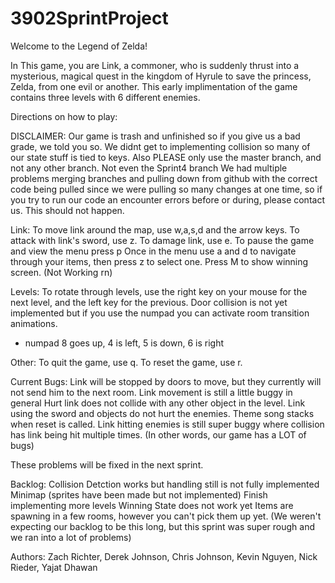 # 3902SprintProject
Welcome to the Legend of Zelda!

In This game, you are Link, a commoner, who is suddenly thrust into a mysterious, magical quest in the kingdom of Hyrule to save the princess, Zelda, from one evil or another.
This early implimentation of the game contains three levels with 6 different enemies.

Directions on how to play:

DISCLAIMER:
Our game is trash and unfinished so if you give us a bad grade, we told you so.
We didnt get to implementing collision so many of our state stuff is tied to keys.
Also PLEASE only use the master branch, and not any other branch. Not even the Sprint4 branch
We had multiple problems merging branches and pulling down from github with the correct code being pulled since we were pulling so many changes at one time, 
so if you try to run our code an encounter errors before or during, please contact us. This should not happen. 

Link:
To move link around the map, use w,a,s,d and the arrow keys.
To attack with link's sword, use z.
To damage link, use e.
To pause the game and view the menu press p
Once in the menu use a and d to navigate through your items, then press z to select one.
Press M to show winning screen. (Not Working rn)

Levels:
To rotate through levels, use the right key on your mouse for the next level, and the left key for the previous.
Door collision is not yet implemented but if you use the numpad you can activate room transition animations.
  - numpad 8 goes up, 4 is left, 5 is down, 6 is right

Other:
To quit the game, use q.
To reset the game, use r.

Current Bugs:
Link will be stopped by doors to move, but they currently will not send him to the next room.
Link movement is still a little buggy in general
Hurt link does not collide with any other object in the level.
Link using the sword and objects do not hurt the enemies.
Theme song stacks when reset is called.
Link hitting enemies is still super buggy where collision has link being hit multiple times.
(In other words, our game has a LOT of bugs)

These problems will be fixed in the next sprint.


Backlog:
Collision Detction works but handling still is not fully implemented
Minimap (sprites have been made but not implemented)
Finish implementing more levels
Winning State does not work yet
Items are spawning in a few rooms, however you can't pick them up yet. 
(We weren't expecting our backlog to be this long, but this sprint was super rough and we ran into a lot of problems)

Authors: Zach Richter, Derek Johnson, Chris Johnson, Kevin Nguyen, Nick Rieder, Yajat Dhawan
